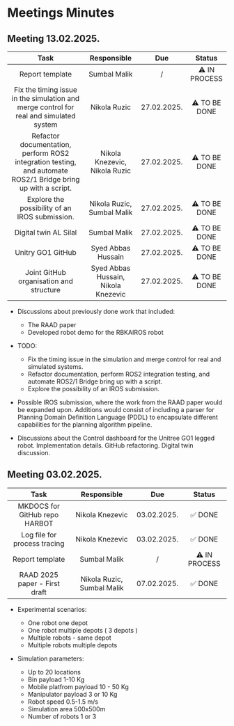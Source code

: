 # Meetings Minutes

## Meeting 13.02.2025.

| Task | Responsible | Due | Status |
| :---: | :---: | :---: | :---:|
| Report template | Sumbal Malik | / | ⚠️ IN PROCESS | 
| Fix the timing issue in the simulation and merge control for real and simulated system | Nikola Ruzic | 27.02.2025. | ⚠️ TO BE DONE |
| Refactor documentation, perform ROS2 integration testing, and automate ROS2/1 Bridge bring up with a script. | Nikola Knezevic, Nikola Ruzic | 27.02.2025. | ⚠️ TO BE DONE |
| Explore the possibility of an IROS submission. | Nikola Ruzic, Sumbal Malik | 27.02.2025. | ⚠️ TO BE DONE |
| Digital twin AL Silal | Sumbal Malik | 27.02.2025. | ⚠️ TO BE DONE |
| Unitry GO1 GitHub |Syed Abbas Hussain | 27.02.2025. | ⚠️ TO BE DONE |
| Joint GitHub organisation and structure |Syed Abbas Hussain, Nikola Knezevic | 27.02.2025. | ⚠️ TO BE DONE |


- Discussions about previously done work that included:
	- The RAAD paper
	- Developed robot demo for the RBKAIROS robot

- TODO:
	- Fix the timing issue in the simulation and merge control for real and simulated systems.
	- Refactor documentation, perform ROS2 integration testing, and automate ROS2/1 Bridge bring up with a script.
	- Explore the possibility of an IROS submission.

- Possible IROS submission, where the work from the RAAD paper would be expanded upon. Additions would consist of including a parser for Planning Domain Definition Language (PDDL) to encapsulate different capabilities for the planning algorithm pipeline.

- Discussions about the Control dashboard for the Unitree GO1 legged robot. Implementation details. GitHub refactoring. Digital twin discussion.





## Meeting 03.02.2025.

| Task | Responsible | Due | Status |
| :---: | :---: | :---: | :---:|
| MKDOCS for GitHub repo HARBOT | Nikola Knezevic | 03.02.2025. | ✅ DONE |
| Log file for process tracing | Nikola Knezevic | 03.02.2025. | ✅ DONE
| Report template | Sumbal Malik | / | ⚠️ IN PROCESS | 
| RAAD 2025 paper - First draft | Nikola Ruzic, Sumbal Malik | 07.02.2025. | ✅ DONE |

- Experimental scenarios:
	* One robot one depot
	* One robot multiple depots ( 3 depots )
	* Multiple robots - same depot
	* Multiple robots multiple depots
	
- Simulation parameters:
	* Up to 20 locations
	* Bin payload 1-10 Kg
	* Mobile platfrom payload 10 - 50 Kg
	* Manipulator payload 3 or 10 Kg
	* Robot speed 0.5-1.5 m/s
 	* Simulation area 500x500m
	* Number of robots 1 or 3


 

	



